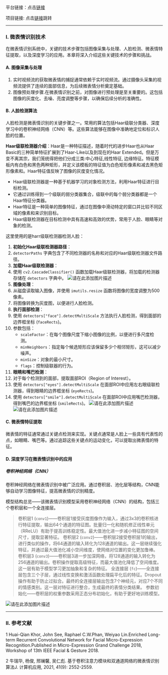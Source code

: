 平台链接：点击[链接](https://www.aspiringcode.com)

项目链接: 点击[链接](https://www.aspiringcode.com/content?id=17045219032707)跳转

---

### I. 微表情识别技术

在微表情识别系统中，关键的技术步骤包括图像采集与处理、人脸检测、微表情特征提取，以及深度学习的应用。本章将深入介绍这些关键技术的步骤和挑战。

#### A. 图像采集与处理

1. 实时视频流的获取微表情的捕捉通常依赖于实时视频流。通过摄像头采集的视频流提供了连续的面部信息，为后续微表情分析奠定基础。
2. 图像预处理步骤.在微表情识别之前，对图像进行预处理是至关重要的。这包括图像的灰度化、去噪、亮度调整等步骤，以确保后续分析的准确性。

#### B. 人脸检测算法

人脸检测是微表情识别的关键步骤之一。常用的算法包括Haar级联分类器、深度学习中的卷积神经网络（CNN）等。这些算法能够在图像中准确地定位和标识人脸的位置。

**Haar级联检测器介绍**：Haar是一种特征描述，随着时代的进步Haar也从Haar Basic的三种简单特征扩展到了Haar-Like以及到现在的Haar Extended。但是万变不离其宗，我们笼统得把他们分成三类:中心特征,线性特征, 边缘特征。特征模板内有白色和黑色两种矩形，并定义该模板的特征值为白色矩形像素和减去黑色矩形像素和。Haar特征值反映了图像的灰度变化情况。

- Haar级联检测器是一种基于机器学习的对象检测方法，利用Haar特征进行目标检测。
- 它通过训练得到一个级联的弱分类器集合，级联中的每个弱分类器都是一个Haar特征分类器。
- Haar特征是一种简单的图像特征，通过在图像中滑动特定的窗口并比较不同区域的像素和来识别目标。
- Haar级联检测器在目标检测中具有高速和高效的优势，常用于人脸、眼睛等对象的检测。

这里使用的是harr级联检测器检测人脸：

1. **初始化Haar级联检测器路径**：
2. `detectorPaths` 字典包含了不同检测器的名称和对应的Haar级联检测器文件路径。
3. **加载Haar级联检测器**：
4. 使用 `cv2.CascadeClassifier()` 函数加载Haar级联检测器，将加载的检测器存储在 `detectors` 字典中。
![请在此添加图片描述](https://developer.qcloudimg.com/http-save/yehe-10828223/1cd062085e7a2654a9fa202b782b8ef1.png)
5. **图像处理**：
6. 从磁盘读取输入图像，并使用 `imutils.resize` 函数将图像的宽度调整为500像素。
7. 将图像转换为灰度图，以便进行人脸检测。
8. **执行面部检测**：
9. 使用 `detectors["face"].detectMultiScale` 方法执行人脸检测，得到面部的边界框坐标 (`faceRects`)。
10. 参数包括：
    - `scaleFactor`：在每个图像尺度下缩小图像的比例，以便进行多尺度检测。
    - `minNeighbors`：指定每个候选矩形应该保留多少个相邻矩形，这可以减少噪声。
    - `minSize`：对象的最小尺寸。
    - `flags`：控制级联器的行为。
11. **眼睛和嘴巴检测**：
12. 对于每个检测到的面部，提取面部ROI（Region of Interest）。
13. 使用 `detectors["eyes"].detectMultiScale` 在面部ROI中应用左右眼级联检测器，得到眼睛的边界框坐标 (`eyeRects`)。
14. 使用 `detectors["smile"].detectMultiScale` 在面部ROI中应用嘴巴检测器，得到嘴巴的边界框坐标 (`smileRects`)。
![请在此添加图片描述](https://developer.qcloudimg.com/http-save/yehe-10828223/0d7b7896880a098352e27c18dd6c39fd.png)![请在此添加图片描述](https://developer.qcloudimg.com/http-save/yehe-10828223/6cb98c4d7438c065d7d253804e9c5cbd.png)

#### C. 微表情特征提取

微表情的特征通常通过关键点检测来实现。关键点通常是人脸上一些具有代表性的点，如眼睛、嘴巴等。通过追踪这些关键点的运动变化，可以提取出微表情的特征。

#### D. 深度学习在微表情识别中的应用

##### 卷积神经网络（CNN）

卷积神经网络在微表情识别中被广泛应用。通过卷积层、池化层等结构，CNN能够自动学习图像特征，提高微表情的识别精度。

模型结构总览——该微表情识别模型采用卷积神经网络（CNN）的结构，包括三个卷积层和一个全连接层。

> 卷积层1 (`conv1`)——卷积层1接受灰度图像作为输入，通过3x3的卷积核进行特征提取，输出64个通道的特征图。批量归一化和随机修正线性单元（RReLU）有助于提高训练稳定性。最大值池化进一步减小特征图的空间尺寸，提取显著特征。
> 卷积层2 (`conv2`)——卷积层2接受卷积层1的输出，进行类似的操作，将64通道的输入转化为128通道的输出。这一层继续强化特征，并通过最大值池化减小空间维度，使网络对位置的变化更加鲁棒。
> 卷积层3 (`conv3`)——卷积层3进一步加深网络，将128通道的输入转化为256通道的输出。卷积操作提取高级特征，而最大值池化降低了空间维度。这一层有助于模型学习更加抽象和复杂的特征。
> 全连接层 (`fc`)——全连接层包含三个子层，通过线性变换和激活函数处理扁平化后的特征。Dropout操作有助于防止过拟合。最终的全连接层输出包含7个神经元，对应7个不同的情感类别。这一层对特征进行整合，生成最终的表情分类结果。
> 参数初始化——卷积层的权重参数采用正态分布初始化，有助于更好地训练模型。

![请在此添加图片描述](https://developer.qcloudimg.com/http-save/yehe-10828223/c957ce2e33465501657dbeb1f03ac491.png?qc_blockWidth=455&qc_blockHeight=435)

---

### Ⅱ. 参考文献

1 Huai-Qian Khor, John See, Raphael C.W.Phan, Weiyao Lin.Enriched Long-term Recurrent Convolutional Network for Facial Micro-Expression Recognition.Published in Micro-Expression Grand Challenge 2018, Workshop of 13th IEEE Facial & Gesture 2018.

2 牛瑞华, 杨俊, 邢斓馨, 吴仁彪. 基于卷积注意力模块和双通道网络的微表情识别算法J. 计算机应用, 2021, 41(9): 2552-2559.
